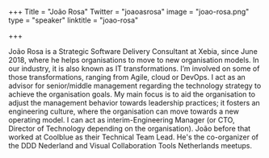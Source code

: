 +++
Title = "João Rosa"
Twitter = "joaoasrosa"
image = "joao-rosa.png"
type = "speaker"
linktitle = "joao-rosa"

+++

João Rosa is a Strategic Software Delivery Consultant at Xebia, since June 2018, where he helps organisations to move to new organisation models. In our industry, it is also known as IT transformations. I’m involved on some of those transformations, ranging from Agile, cloud or DevOps. I act as an advisor for senior/middle management regarding the technology strategy to achieve the organisation goals. My main focus is to aid the organisation to adjust the management behavior towards leadership practices; it fosters an engineering culture, where the organisation can move towards a new operating model. I can act as interim-Engineering Manager (or CTO, Director of Technology depending on the organisation). João before that worked at Coolblue as their Technical Team Lead. He's the co-organizer of the DDD Nederland and Visual Collaboration Tools Netherlands meetups.
